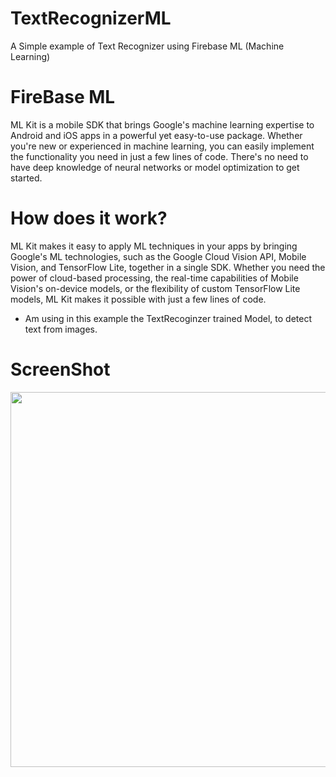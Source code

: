 # TextRecognizerML
A Simple example of Text Recognizer using Firebase ML (Machine Learning)

# FireBase ML
ML Kit is a mobile SDK that brings Google's machine learning expertise to Android and iOS apps in a powerful yet easy-to-use package. Whether you're new or experienced in machine learning, you can easily implement the functionality you need in just a few lines of code. There's no need to have deep knowledge of neural networks or model optimization to get started.

# How does it work?
ML Kit makes it easy to apply ML techniques in your apps by bringing Google's ML technologies, such as the Google Cloud Vision API, Mobile Vision, and TensorFlow Lite, together in a single SDK. Whether you need the power of cloud-based processing, the real-time capabilities of Mobile Vision's on-device models, or the flexibility of custom TensorFlow Lite models, ML Kit makes it possible with just a few lines of code.

- Am using in this example the TextRecoginzer trained Model, to detect text from images. 

# ScreenShot

<img src="https://i.imgur.com/QaY2JTl.png" height="600px" width="">
